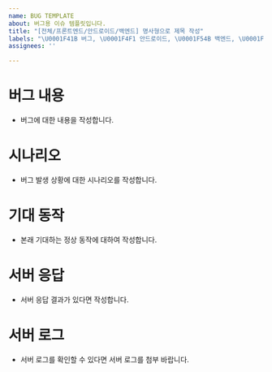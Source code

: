 ```yaml
---
name: BUG TEMPLATE
about: 버그용 이슈 템플릿입니다.
title: "[전체/프론트엔드/안드로이드/백엔드] 명사형으로 제목 작성"
labels: "\U0001F41B 버그, \U0001F4F1 안드로이드, \U0001F54B 백엔드, \U0001F5A5 프론트엔드"
assignees: ''

---
```


# 버그 내용
- 버그에 대한 내용을 작성합니다.
# 시나리오
- 버그 발생 상황에 대한 시나리오를 작성합니다.
# 기대 동작
- 본래 기대하는 정상 동작에 대하여 작성합니다.
# 서버 응답
- 서버 응답 결과가 있다면 작성합니다.
# 서버 로그
- 서버 로그를 확인할 수 있다면 서버 로그를 첨부 바랍니다.